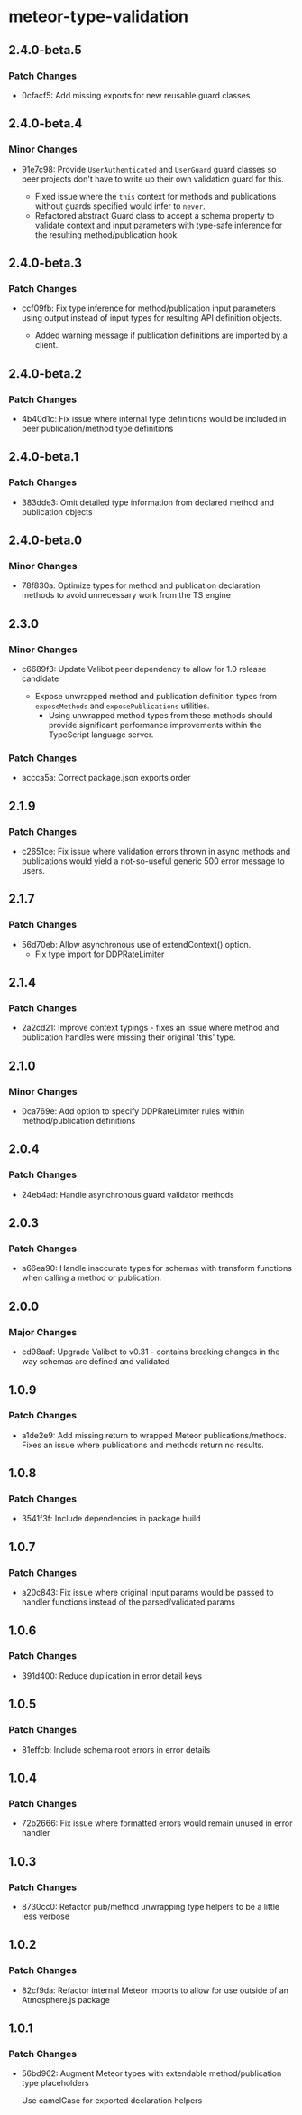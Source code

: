 # meteor-type-validation

## 2.4.0-beta.5

### Patch Changes

- 0cfacf5: Add missing exports for new reusable guard classes

## 2.4.0-beta.4

### Minor Changes

- 91e7c98: Provide `UserAuthenticated` and `UserGuard` guard classes so peer projects don't have to write up their own validation guard for this.

  - Fixed issue where the `this` context for methods and publications without guards specified would infer to `never`.
  - Refactored abstract Guard class to accept a schema property to validate context and input parameters with type-safe inference for the resulting method/publication hook.

## 2.4.0-beta.3

### Patch Changes

- ccf09fb: Fix type inference for method/publication input parameters using output instead of input types for resulting API definition objects.

  - Added warning message if publication definitions are imported by a client.

## 2.4.0-beta.2

### Patch Changes

- 4b40d1c: Fix issue where internal type definitions would be included in peer publication/method type definitions

## 2.4.0-beta.1

### Patch Changes

- 383dde3: Omit detailed type information from declared method and publication objects

## 2.4.0-beta.0

### Minor Changes

- 78f830a: Optimize types for method and publication declaration methods to avoid unnecessary work from the TS engine

## 2.3.0

### Minor Changes

- c6689f3: Update Valibot peer dependency to allow for 1.0 release candidate

  - Expose unwrapped method and publication definition types from `exposeMethods` and `exposePublications` utilities.
    - Using unwrapped method types from these methods should provide significant performance improvements within the TypeScript language server.

### Patch Changes

- accca5a: Correct package.json exports order

## 2.1.9

### Patch Changes

- c2651ce: Fix issue where validation errors thrown in async methods and publications would yield a not-so-useful generic 500 error message to users.

## 2.1.7

### Patch Changes

- 56d70eb: Allow asynchronous use of extendContext() option.
  - Fix type import for DDPRateLimiter

## 2.1.4

### Patch Changes

- 2a2cd21: Improve context typings - fixes an issue where method and publication handles were missing their original 'this' type.

## 2.1.0

### Minor Changes

- 0ca769e: Add option to specify DDPRateLimiter rules within method/publication definitions

## 2.0.4

### Patch Changes

- 24eb4ad: Handle asynchronous guard validator methods

## 2.0.3

### Patch Changes

- a66ea90: Handle inaccurate types for schemas with transform functions when calling a method or publication.

## 2.0.0

### Major Changes

- cd98aaf: Upgrade Valibot to v0.31 - contains breaking changes in the way schemas are defined and validated

## 1.0.9

### Patch Changes

- a1de2e9: Add missing return to wrapped Meteor publications/methods. Fixes an issue where publications and methods return no results.

## 1.0.8

### Patch Changes

- 3541f3f: Include dependencies in package build

## 1.0.7

### Patch Changes

- a20c843: Fix issue where original input params would be passed to handler functions instead of the parsed/validated params

## 1.0.6

### Patch Changes

- 391d400: Reduce duplication in error detail keys

## 1.0.5

### Patch Changes

- 81effcb: Include schema root errors in error details

## 1.0.4

### Patch Changes

- 72b2666: Fix issue where formatted errors would remain unused in error handler

## 1.0.3

### Patch Changes

- 8730cc0: Refactor pub/method unwrapping type helpers to be a little less verbose

## 1.0.2

### Patch Changes

- 82cf9da: Refactor internal Meteor imports to allow for use outside of an Atmosphere.js package

## 1.0.1

### Patch Changes

- 56bd962: Augment Meteor types with extendable method/publication type placeholders

  Use camelCase for exported declaration helpers
